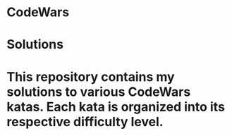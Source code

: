 # CodeWars
# Solutions
# This repository contains my solutions to various CodeWars katas. Each kata is organized into its respective difficulty level.